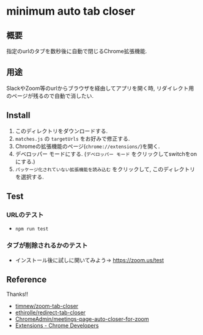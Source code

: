 # minimum auto tab closer

## 概要
指定のurlのタブを数秒後に自動で閉じるChrome拡張機能.

## 用途
SlackやZoom等のurlからブラウザを経由してアプリを開く時, リダイレクト用のページが残るので自動で消したい.

## Install

1. このディレクトリをダウンロードする.
2. `matches.js` の `targetUrls` をお好みで修正する.
3. Chromeの拡張機能のページ(`chrome://extensions/`)を開く.
4. デベロッパー モードにする. (`デベロッパー モード` をクリックしてswitchをonにする.)
5. `パッケージ化されていない拡張機能を読み込む` をクリックして, このディレクトリを選択する.

## Test

### URLのテスト

- `npm run test`

### タブが削除されるかのテスト

- インストール後に試しに開いてみよう→ https://zoom.us/test

## Reference

Thanks!!

- [timnew/zoom-tab-closer](https://github.com/timnew/zoom-tab-closer)
- [ethirolle/redirect-tab-closer](https://github.com/ethirolle/redirect-tab-closer)
- [ChromeAdmin/meetings-page-auto-closer-for-zoom](https://github.com/ChromeAdmin/meetings-page-auto-closer-for-zoom)
- [Extensions - Chrome Developers](https://developer.chrome.com/docs/extensions/)
